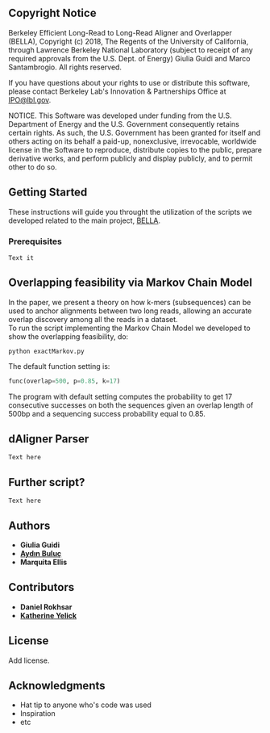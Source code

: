 ## Copyright Notice
 
Berkeley Efficient Long-Read to Long-Read Aligner and Overlapper (BELLA), Copyright (c) 2018, The Regents of the University of California, through Lawrence Berkeley National Laboratory (subject to receipt of any required approvals from the U.S. Dept. of Energy) Giulia Guidi and Marco Santambrogio. All rights reserved.
 
If you have questions about your rights to use or distribute this software, please contact Berkeley Lab's Innovation & Partnerships Office at IPO@lbl.gov.
 
NOTICE. This Software was developed under funding from the U.S. Department of Energy and the U.S. Government consequently retains certain rights. As such, the U.S. Government has been granted for itself and others acting on its behalf a paid-up, nonexclusive, irrevocable, worldwide license in the Software to reproduce, distribute copies to the public, prepare derivative works, and perform publicly and display publicly, and to permit other to do so. 

## Getting Started

These instructions will guide you throught the utilization of the scripts we developed related to the main project, [BELLA](https://bitbucket.org/aydozz/longreads).

### Prerequisites

```
Text it
```

## Overlapping feasibility via Markov Chain Model

In the paper, we present a theory on how k-mers (subsequences) can be used to anchor alignments between two long reads, allowing an accurate overlap discovery among all the reads in a dataset.  
To run the script implementing the Markov Chain Model we developed to show the overlapping feasibility, do:
```
python exactMarkov.py
```
The default function setting is:
```python
func(overlap=500, p=0.85, k=17)
```

The program with default setting computes the probability to get 17 consecutive successes on both the sequences given an overlap length of 500bp and a sequencing success probability equal to 0.85.

## dAligner Parser

```
Text here
```

## Further script?

```
Text here
```

## Authors

* **Giulia Guidi**
* [**Aydın Buluç**](https://people.eecs.berkeley.edu/~aydin/)
* **Marquita Ellis**

## Contributors

* **Daniel Rokhsar**
* [**Katherine Yelick**](https://people.eecs.berkeley.edu/~yelick/?_ga=2.137275831.646808918.1523950603-1375276454.1515506755)

## License

Add license.

## Acknowledgments

* Hat tip to anyone who's code was used
* Inspiration
* etc
